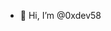- 👋 Hi, I’m @0xdev58

<!---
0xdev58/0xdev58 is a ✨ special ✨ repository because its `README.md` (this file) appears on your GitHub profile.
You can click the Preview link to take a look at your changes.
--->
